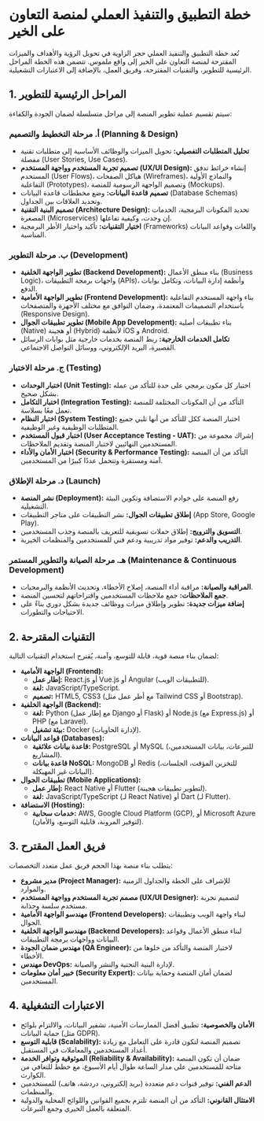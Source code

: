 # خطة التطبيق والتنفيذ العملي لمنصة التعاون على الخير

تُعد خطة التطبيق والتنفيذ العملي حجر الزاوية في تحويل الرؤية والأهداف والميزات المقترحة لمنصة التعاون على الخير إلى واقع ملموس. تتضمن هذه الخطة المراحل الرئيسية للتطوير، والتقنيات المقترحة، وفريق العمل، بالإضافة إلى الاعتبارات التشغيلية.

## 1. المراحل الرئيسية للتطوير

سيتم تقسيم عملية تطوير المنصة إلى مراحل متسلسلة لضمان الجودة والكفاءة:

### أ. مرحلة التخطيط والتصميم (Planning & Design)

*   **تحليل المتطلبات التفصيلي:** تحويل الميزات والوظائف الأساسية إلى متطلبات تقنية مفصلة (User Stories, Use Cases).
*   **تصميم تجربة المستخدم وواجهة المستخدم (UX/UI Design):** إنشاء خرائط تدفق المستخدم (User Flows)، هياكل الصفحات (Wireframes)، والنماذج الأولية التفاعلية (Prototypes)، وتصميم الواجهة الرسومية للمنصة (Mockups).
*   **تصميم قاعدة البيانات:** وضع مخططات قاعدة البيانات (Database Schemas) وتحديد العلاقات بين الجداول.
*   **تصميم البنية التقنية (Architecture Design):** تحديد المكونات البرمجية، الخدمات المصغرة (Microservices) إن وجدت، وكيفية تفاعلها.
*   **اختيار التقنيات:** تأكيد واختيار الأطر البرمجية (Frameworks) واللغات وقواعد البيانات المناسبة.

### ب. مرحلة التطوير (Development)

*   **تطوير الواجهة الخلفية (Backend Development):** بناء منطق الأعمال (Business Logic)، واجهات برمجة التطبيقات (APIs)، وأنظمة إدارة البيانات، وتكامل بوابات الدفع.
*   **تطوير الواجهة الأمامية (Frontend Development):** بناء واجهة المستخدم التفاعلية باستخدام التصميمات المعتمدة، وضمان التوافق مع مختلف الأجهزة والمتصفحات (Responsive Design).
*   **تطوير تطبيقات الجوال (Mobile App Development):** بناء تطبيقات أصلية (Native) أو هجينة (Hybrid) لأنظمة iOS و Android.
*   **تكامل الخدمات الخارجية:** ربط المنصة بخدمات خارجية مثل بوابات الرسائل القصيرة، البريد الإلكتروني، ووسائل التواصل الاجتماعي.

### ج. مرحلة الاختبار (Testing)

*   **اختبار الوحدات (Unit Testing):** اختبار كل مكون برمجي على حدة للتأكد من عمله بشكل صحيح.
*   **اختبار التكامل (Integration Testing):** التأكد من أن المكونات المختلفة للمنصة تعمل معًا بسلاسة.
*   **اختبار النظام (System Testing):** اختبار المنصة ككل للتأكد من أنها تلبي جميع المتطلبات الوظيفية وغير الوظيفية.
*   **اختبار قبول المستخدم (User Acceptance Testing - UAT):** إشراك مجموعة من المستخدمين النهائيين لاختبار المنصة وتقديم الملاحظات.
*   **اختبار الأمان والأداء (Security & Performance Testing):** التأكد من أن المنصة آمنة ومستقرة وتتحمل عددًا كبيرًا من المستخدمين.

### د. مرحلة الإطلاق (Launch)

*   **نشر المنصة (Deployment):** رفع المنصة على خوادم الاستضافة وتكوين البيئة التشغيلية.
*   **إطلاق تطبيقات الجوال:** نشر التطبيقات على متاجر التطبيقات (App Store, Google Play).
*   **التسويق والترويج:** إطلاق حملات تسويقية للتعريف بالمنصة وجذب المستخدمين.
*   **التدريب والدعم:** توفير مواد تدريبية ودعم فني للمستخدمين والمنظمات الخيرية.

### هـ. مرحلة الصيانة والتطوير المستمر (Maintenance & Continuous Development)

*   **المراقبة والصيانة:** مراقبة أداء المنصة، إصلاح الأخطاء، وتحديث الأنظمة والبرمجيات.
*   **جمع الملاحظات:** جمع ملاحظات المستخدمين واقتراحاتهم لتحسين المنصة.
*   **إضافة ميزات جديدة:** تطوير وإطلاق ميزات ووظائف جديدة بشكل دوري بناءً على الاحتياجات والتطورات.

## 2. التقنيات المقترحة

لضمان بناء منصة قوية، قابلة للتوسع، وآمنة، يُقترح استخدام التقنيات التالية:

*   **الواجهة الأمامية (Frontend):**
    *   **إطار عمل:** React.js أو Vue.js أو Angular (للتطبيقات الويب).
    *   **لغة:** JavaScript/TypeScript.
    *   **تصميم:** HTML5, CSS3 (مع أطر عمل مثل Tailwind CSS أو Bootstrap).
*   **الواجهة الخلفية (Backend):**
    *   **لغة:** Python (مع إطار عمل Django أو Flask) أو Node.js (مع Express.js) أو PHP (مع Laravel).
    *   **بيئة تشغيل:** Docker (لإدارة الحاويات).
*   **قواعد البيانات (Databases):**
    *   **قاعدة بيانات علائقية:** PostgreSQL أو MySQL (للتبرعات، بيانات المستخدمين، المشاريع).
    *   **قاعدة بيانات NoSQL:** MongoDB أو Redis (للتخزين المؤقت، الجلسات، البيانات غير المهيكلة).
*   **تطبيقات الجوال (Mobile Applications):**
    *   **إطار عمل:** React Native أو Flutter (لتطوير تطبيقات هجينة).
    *   **لغة:** JavaScript/TypeScript (لـ React Native) أو Dart (لـ Flutter).
*   **الاستضافة (Hosting):**
    *   **خدمات سحابية:** AWS, Google Cloud Platform (GCP), أو Microsoft Azure (لتوفير المرونة، قابلية التوسع، والأمان).

## 3. فريق العمل المقترح

يتطلب بناء منصة بهذا الحجم فريق عمل متعدد التخصصات:

*   **مدير مشروع (Project Manager):** للإشراف على الخطة والجداول الزمنية والموارد.
*   **مصمم تجربة المستخدم وواجهة المستخدم (UX/UI Designer):** لتصميم تجربة مستخدم سلسة وجذابة.
*   **مهندسو الواجهة الأمامية (Frontend Developers):** لبناء واجهة الويب وتطبيقات الجوال.
*   **مهندسو الواجهة الخلفية (Backend Developers):** لبناء منطق الأعمال وقواعد البيانات وواجهات برمجة التطبيقات.
*   **مهندس ضمان الجودة (QA Engineer):** لاختبار المنصة والتأكد من خلوها من الأخطاء.
*   **مهندس DevOps:** لإدارة البنية التحتية والنشر والصيانة.
*   **خبير أمان معلومات (Security Expert):** لضمان أمان المنصة وحماية بيانات المستخدمين.

## 4. الاعتبارات التشغيلية

*   **الأمان والخصوصية:** تطبيق أفضل الممارسات الأمنية، تشفير البيانات، والالتزام بلوائح حماية البيانات (مثل GDPR).
*   **قابلية التوسع (Scalability):** تصميم المنصة لتكون قادرة على التعامل مع زيادة أعداد المستخدمين والمعاملات في المستقبل.
*   **الموثوقية وتوافر الخدمة (Reliability & Availability):** ضمان أن تكون المنصة متاحة للمستخدمين على مدار الساعة طوال أيام الأسبوع، مع خطط للتعافي من الكوارث.
*   **الدعم الفني:** توفير قنوات دعم متعددة (بريد إلكتروني، دردشة، هاتف) للمستخدمين والمنظمات.
*   **الامتثال القانوني:** التأكد من أن المنصة تلتزم بجميع القوانين واللوائح المحلية والدولية المتعلقة بالعمل الخيري وجمع التبرعات.
